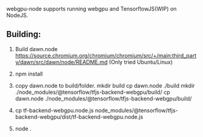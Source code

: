 webgpu-node supports running webgpu and TensorflowJS(WIP) on NodeJS.

## Building: 
1. Build dawn.node
https://source.chromium.org/chromium/chromium/src/+/main:third_party/dawn/src/dawn/node/README.md
(Only tried Ubuntu/Linux)

2. npm install
3. copy dawn.node to build/folder.
mkdir build
cp dawn.node ./build
mkdir ./node_modules/@tensorflow/tfjs-backend-webgpu/build/
cp dawn.node ./node_modules/@tensorflow/tfjs-backend-webgpu/build/
4. cp tf-backend-webgpu.node.js node_modules/@tensorflow/tfjs-backend-webgpu/dist/tf-backend-webgpu.node.js 
5. node .

